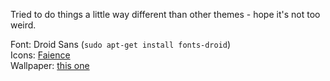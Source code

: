 Tried to do things a little way different than other themes - hope it's not too weird.

Font: Droid Sans (`sudo apt-get install fonts-droid`) <br/>
Icons: [Faience](https://tiheum.deviantart.com/art/Faience-icon-theme-255099649) <br/>
Wallpaper: [this one](http://wallbase.cc/wallpaper/625840)